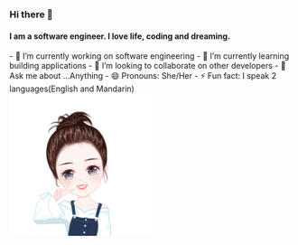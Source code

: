 ### Hi there 👋

#### I am a software engineer. I love life, coding and dreaming.
<div>
- 🔭 I’m currently working on software engineering
- 🌱 I’m currently learning building applications
- 👯 I’m looking to collaborate on other developers
- 💬 Ask me about ...Anything
- 😄 Pronouns: She/Her
- ⚡ Fun fact: I speak 2 languages(English and Mandarin)
</div>
<img src="https://github.com/Haozhen-Shu/haozhen-shu/blob/main/profile.png" width=50% height=50%>
